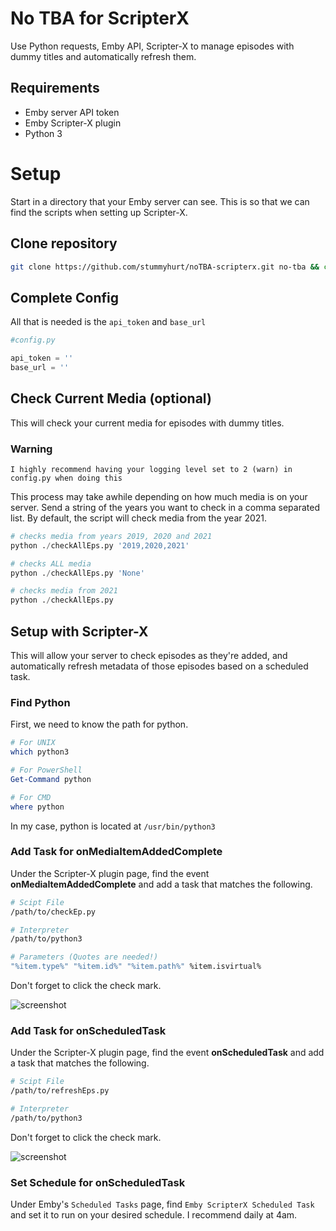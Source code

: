 # No TBA for ScripterX

Use Python requests, Emby API, Scripter-X to manage episodes with dummy titles and automatically refresh them.

## Requirements

* Emby server API token
* Emby Scripter-X plugin
* Python 3

# Setup

Start in a directory that your Emby server can see. This is so that we can find the scripts when setting up Scripter-X.

## Clone repository

```bash
git clone https://github.com/stummyhurt/noTBA-scripterx.git no-tba && cd no-tba
```

## Complete Config

All that is needed is the `api_token` and `base_url`

```python
#config.py

api_token = ''
base_url = ''
```

## Check Current Media (optional)

This will check your current media for episodes with dummy titles.

### **Warning**
```
I highly recommend having your logging level set to 2 (warn) in config.py when doing this
```

This process may take awhile depending on how much media is on your server. Send a string of the years you want to check in a comma separated list. By default, the script will check media from the year 2021.

```python 
# checks media from years 2019, 2020 and 2021
python ./checkAllEps.py '2019,2020,2021'

# checks ALL media
python ./checkAllEps.py 'None'

# checks media from 2021
python ./checkAllEps.py
```

## Setup with Scripter-X

This will allow your server to check episodes as they're added, and automatically refresh metadata of those episodes based on a scheduled task.

### Find Python

First, we need to know the path for python.

```bash
# For UNIX
which python3
```
```powershell
# For PowerShell
Get-Command python

# For CMD
where python
```

In my case, python is located at `/usr/bin/python3`

### Add Task for onMediaItemAddedComplete

Under the Scripter-X plugin page, find the event **onMediaItemAddedComplete** and add a task that matches the following.

```bash
# Scipt File
/path/to/checkEp.py

# Interpreter
/path/to/python3

# Parameters (Quotes are needed!)
"%item.type%" "%item.id%" "%item.path%" %item.isvirtual%
```
Don't forget to click the check mark.

![screenshot](https://i.imgur.com/OSZpTmv.png)

### Add Task for onScheduledTask

Under the Scripter-X plugin page, find the event **onScheduledTask** and add a task that matches the following.

```bash
# Scipt File
/path/to/refreshEps.py

# Interpreter
/path/to/python3
```
Don't forget to click the check mark.

![screenshot](https://i.imgur.com/aqgIy78.png)

### Set Schedule for onScheduledTask

Under Emby's `Scheduled Tasks` page, find `Emby ScripterX Scheduled Task` and set it to run on your desired schedule. I recommend daily at 4am.